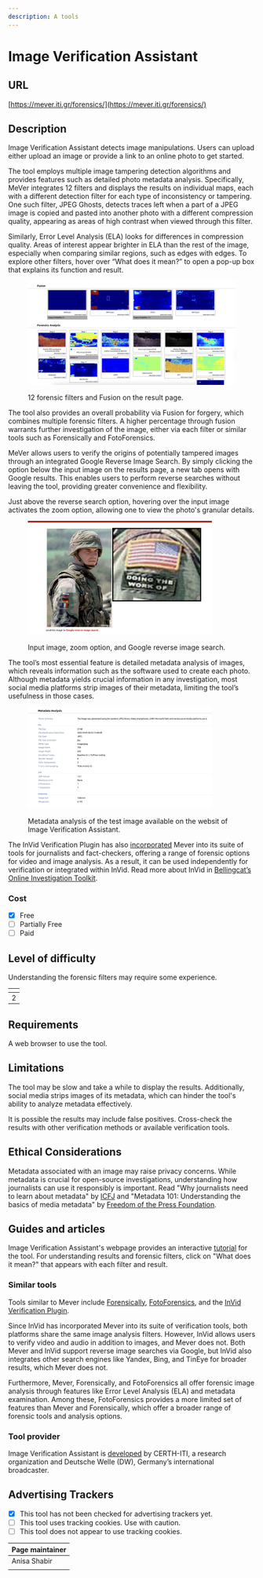 ```yaml
---
description: A tools
---
```


# Image Verification Assistant

## URL

[https://mever.iti.gr/forensics/](https://mever.iti.gr/forensics/)

## Description

Image Verification Assistant detects image manipulations. Users can upload either upload an image or provide a link to an online photo to get started.

The tool employs multiple image tampering detection algorithms and provides features such as detailed photo metadata analysis. Specifically, MeVer integrates 12 filters and displays the results on individual maps, each with a different detection filter for each type of inconsistency or tampering. One such filter, JPEG Ghosts, detects traces left when a part of a JPEG image is copied and pasted into another photo with a different compression quality, appearing as areas of high contrast when viewed through this filter.

Similarly, Error Level Analysis (ELA) looks for differences in compression quality. Areas of interest appear brighter in ELA than the rest of the image, especially when comparing similar regions, such as edges with edges. To explore other filters, hover over “What does it mean?” to open a pop-up box that explains its function and result.

<figure><img src=".gitbook/assets/12 forensic mapping.png" alt=""><figcaption><p>12 forensic filters and Fusion on the result page.</p></figcaption></figure>

The tool also provides an overall probability via Fusion for forgery, which combines multiple forensic filters. A higher percentage through fusion warrants further investigation of the image, either via each filter or similar tools such as Forensically and FotoForensics.

MeVer allows users to verify the origins of potentially tampered images through an integrated Google Reverse Image Search. By simply clicking the option below the input image on the results page, a new tab opens with Google results. This enables users to perform reverse searches without leaving the tool, providing greater convenience and flexibility.

Just above the reverse search option, hovering over the input image activates the zoom option, allowing one to view the photo's granular details. &#x20;

<figure><img src=".gitbook/assets/Input image and zoom.png" alt="" width="375"><figcaption><p>Input image, zoom option, and Google reverse image search.</p></figcaption></figure>

The tool’s most essential feature is detailed metadata analysis of images, which reveals information such as the software used to create each photo. Although metadata yields crucial information in any investigation, most social media platforms strip images of their metadata, limiting the tool’s usefulness in those cases.

<figure><img src=".gitbook/assets/Metadata analysis mever.png" alt="" width="375"><figcaption><p>Metadata analysis of the test image available on the websit of Image Verification Assistant.</p></figcaption></figure>

The InVid Verification Plugin has also [incorporated](https://weverify.eu/tools/image-verification-assistant/) Mever into its suite of tools for journalists and fact-checkers, offering a range of forensic options for video and image analysis. As a result, it can be used independently for verification or integrated within InVid. Read more about InVid in [Bellingcat’s Online Investigation Toolkit](https://bellingcat.gitbook.io/toolkit/more/all-tools/invid).

### Cost

* [x] Free
* [ ] Partially Free
* [ ] Paid

## Level of difficulty

Understanding the forensic filters may require some experience.

<table><thead><tr><th data-type="rating" data-max="5"></th></tr></thead><tbody><tr><td>2</td></tr></tbody></table>

## Requirements

A web browser to use the tool.

## Limitations

The tool may be slow and take a while to display the results. Additionally, social media strips images of its metadata, which can hinder the tool's ability to analyze metadata effectively.

It is possible the results may include false positives. Cross-check the results with other verification methods or available verification tools.

## **Ethical Considerations**

Metadata associated with an image may raise privacy concerns. While metadata is crucial for open-source investigations, understanding how journalists can use it responsibly is important.  Read "Why journalists need to learn about metadata" by [ICFJ](https://ijnet.org/en/story/why-journalists-need-learn-about-metadata) and "Metadata 101: Understanding the basics of media metadata" by  [Freedom of the Press Foundation](https://freedom.press/digisec/blog/metadata-101/).

## Guides and articles

Image Verification Assistant's webpage provides an interactive [tutorial](https://mever.iti.gr/forensics/?tour=start) for the tool. For understanding results and forensic filters, click on "What does it mean?" that appears with each filter and result.&#x20;

### **Similar tools**

Tools similar to Mever include [Forensically](https://bellingcat.gitbook.io/toolkit/more/all-tools/forensically), [FotoForensics](https://fotoforensics.com/), and the [InVid Verification Plugin](https://bellingcat.gitbook.io/toolkit/more/all-tools/invid).&#x20;

Since InVid has incorporated Mever into its suite of verification tools, both platforms share the same image analysis filters. However, InVid allows users to verify video and audio in addition to images, and Mever does not. Both Mever and InVid support reverse image searches via Google, but InVid also integrates other search engines like Yandex, Bing, and TinEye for broader results, which Mever does not.

Furthermore, Mever, Forensically, and FotoForensics all offer forensic image analysis through features like Error Level Analysis (ELA) and metadata examination. Among these, FotoForensics provides a more limited set of features than Mever and Forensically, which offer a broader range of forensic tools and analysis options.

### Tool provider

Image Verification Assistant is [developed](https://mever.iti.gr/forensics/about.html) by CERTH-ITI, a research organization and Deutsche Welle (DW), Germany’s international broadcaster.

## Advertising Trackers

* [x] This tool has not been checked for advertising trackers yet.
* [ ] This tool uses tracking cookies. Use with caution.
* [ ] This tool does not appear to use tracking cookies.

| Page maintainer |
| --------------- |
| Anisa Shabir    |
|                 |
